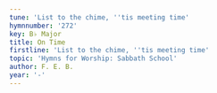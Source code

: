 ```yaml
---
tune: 'List to the chime, ''tis meeting time'
hymnnumber: '272'
key: B♭ Major
title: On Time
firstline: 'List to the chime, ''tis meeting time'
topic: 'Hymns for Worship: Sabbath School'
author: F. E. B.
year: '-'
---
```

